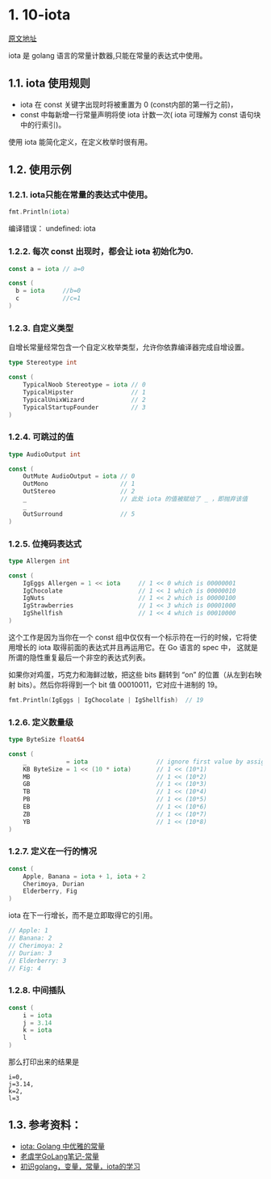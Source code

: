 # 1. 10-iota

[原文地址](https://www.cnblogs.com/ghj1976/p/4224346.html?utm_campaign=studygolang.com&utm_medium=studygolang.com&utm_source=studygolang.com)

iota 是 golang 语言的常量计数器,只能在常量的表达式中使用。

## 1.1. iota 使用规则

* iota 在 const 关键字出现时将被重置为 0 (const内部的第一行之前)，
* const 中每新增一行常量声明将使 iota 计数一次( iota 可理解为 const 语句块中的行索引)。

使用 iota 能简化定义，在定义枚举时很有用。

## 1.2. 使用示例

### 1.2.1. iota只能在常量的表达式中使用。

```go
fmt.Println(iota) 
```

编译错误： undefined: iota

### 1.2.2. 每次 const 出现时，都会让 iota 初始化为0.

```go
const a = iota // a=0

const (
  b = iota     //b=0
  c            //c=1
)
```
### 1.2.3. 自定义类型

自增长常量经常包含一个自定义枚举类型，允许你依靠编译器完成自增设置。

```go
type Stereotype int

const (
    TypicalNoob Stereotype = iota // 0
    TypicalHipster                // 1
    TypicalUnixWizard             // 2
    TypicalStartupFounder         // 3
)
```

### 1.2.4. 可跳过的值

```go
type AudioOutput int

const (
    OutMute AudioOutput = iota // 0
    OutMono                    // 1
    OutStereo                  // 2
    _                          // 此处 iota 的值被赋给了 _ ，即抛弃该值
    _
    OutSurround                // 5
)
```

### 1.2.5. 位掩码表达式

```go
type Allergen int

const (
    IgEggs Allergen = 1 << iota     // 1 << 0 which is 00000001
    IgChocolate                     // 1 << 1 which is 00000010
    IgNuts                          // 1 << 2 which is 00000100
    IgStrawberries                  // 1 << 3 which is 00001000
    IgShellfish                     // 1 << 4 which is 00010000
)
```

这个工作是因为当你在一个 const 组中仅仅有一个标示符在一行的时候，它将使用增长的 iota 取得前面的表达式并且再运用它。在 Go 语言的 spec 中， 这就是所谓的隐性重复最后一个非空的表达式列表。

如果你对鸡蛋，巧克力和海鲜过敏，把这些 bits 翻转到 “on” 的位置（从左到右映射 bits）。然后你将得到一个 bit 值 00010011，它对应十进制的 19。

```go
fmt.Println(IgEggs | IgChocolate | IgShellfish)  // 19
```

### 1.2.6. 定义数量级

```go
type ByteSize float64

const (
    _           = iota                   // ignore first value by assigning to blank identifier
    KB ByteSize = 1 << (10 * iota)       // 1 << (10*1)
    MB                                   // 1 << (10*2)
    GB                                   // 1 << (10*3)
    TB                                   // 1 << (10*4)
    PB                                   // 1 << (10*5)
    EB                                   // 1 << (10*6)
    ZB                                   // 1 << (10*7)
    YB                                   // 1 << (10*8)
)
```

### 1.2.7. 定义在一行的情况

```go
const (
    Apple, Banana = iota + 1, iota + 2
    Cherimoya, Durian
    Elderberry, Fig
)
```

iota 在下一行增长，而不是立即取得它的引用。

```go
// Apple: 1
// Banana: 2
// Cherimoya: 2
// Durian: 3
// Elderberry: 3
// Fig: 4
```

### 1.2.8. 中间插队

```go
const (
    i = iota
    j = 3.14
    k = iota
    l
)
```
那么打印出来的结果是 

```
i=0,
j=3.14,
k=2,
l=3
```

## 1.3. 参考资料：

* [iota: Golang 中优雅的常量](http://segmentfault.com/blog/yexiaobai/1190000000656284)
* [老虞学GoLang笔记-常量](http://www.cnblogs.com/howDo/archive/2013/04/15/golang-constant.html)
* [初识golang，变量，常量，iota的学习](http://my.oschina.net/u/698121/blog/156235)

